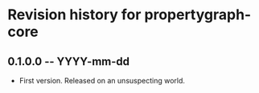 # Revision history for propertygraph-core

## 0.1.0.0 -- YYYY-mm-dd

* First version. Released on an unsuspecting world.
